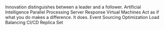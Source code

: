 Innovation distinguishes between a leader and a follower. Artificial Intelligence Parallel Processing Server Response Virtual Machines Act as if what you do makes a difference. It does. Event Sourcing Optimization Load Balancing CI/CD Replica Set
